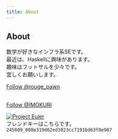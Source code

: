 ```yaml
---
title: About
---
```

<article>

# About

数学が好きなインフラ系SEです。  
最近は、Haskellに興味があります。  
趣味はフットサルを少々です。  
宜しくお願いします。  

<p>

<a href="https://twitter.com/rouge_pawn" class="twitter-follow-button" data-show-count="false">Follow @rouge_pawn</a>
<script>!function(d,s,id){var js,fjs=d.getElementsByTagName(s)[0],p=/^http:/.test(d.location)?'http':'https';if(!d.getElementById(id)){js=d.createElement(s);js.id=id;js.src=p+'://platform.twitter.com/widgets.js';fjs.parentNode.insertBefore(js,fjs);}}(document, 'script', 'twitter-wjs');</script>
<br>
<a class="github-button" href="https://github.com/IMOKURI" aria-label="Follow @IMOKURI on GitHub">Follow @IMOKURI</a>
<script async defer id="github-bjs" src="https://buttons.github.io/buttons.js"></script>

</p>

[![Project Euler](https://projecteuler.net/profile/IMOKURI.png)](https://projecteuler.net/)  
フレンドキーはこちらです。  
`245609_808e319d62ed3023cc7191bd63f0e987`

</article>

